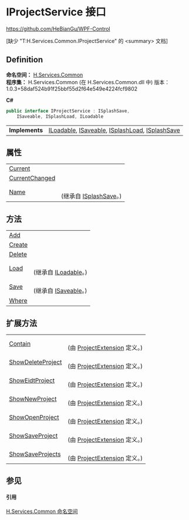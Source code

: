 # IProjectService 接口
https://github.com/HeBianGu/WPF-Control

\[缺少 "T:H.Services.Common.IProjectService" 的 &lt;summary&gt; 文档\]



## Definition
**命名空间：** <a href="b9cdd84f-6623-a51a-f53b-465103ced202">H.Services.Common</a>  
**程序集：** H.Services.Common (在 H.Services.Common.dll 中) 版本：1.0.3+58daf524b91f25bbf55d2f64e549e4224fcf9802

**C#**
``` C#
public interface IProjectService : ISplashSave, 
	ISaveable, ISplashLoad, ILoadable
```

<table><tr><td><strong>Implements</strong></td><td><a href="fe4e7996-30a2-ccbf-c9bd-c591eee0d01c">ILoadable</a>, <a href="693534bf-0b52-210b-6c8e-1ba27700d3d4">ISaveable</a>, <a href="c2944c70-4b38-02ed-ec2c-d05361d2bc6f">ISplashLoad</a>, <a href="c2eeb61b-6829-d205-6d17-ff858bc3fbeb">ISplashSave</a></td></tr>
</table>



## 属性
<table>
<tr>
<td><a href="f91694b4-0580-2822-dd38-46469791ad13">Current</a></td>
<td> </td></tr>
<tr>
<td><a href="8b8b06a4-830b-c038-4740-5b4bc3d4be1d">CurrentChanged</a></td>
<td> </td></tr>
<tr>
<td><a href="aa45710a-daa0-3eca-a69c-915e3604b0de">Name</a></td>
<td><br />(继承自 <a href="c2eeb61b-6829-d205-6d17-ff858bc3fbeb">ISplashSave</a>。)</td></tr>
</table>

## 方法
<table>
<tr>
<td><a href="8291eff1-204d-ad33-ee4d-ea40e7c8b8cf">Add</a></td>
<td> </td></tr>
<tr>
<td><a href="19d2c047-c672-d71e-f31a-cadc7200e13d">Create</a></td>
<td> </td></tr>
<tr>
<td><a href="31f8bad9-b00b-4678-7859-10c4ba30fc9b">Delete</a></td>
<td> </td></tr>
<tr>
<td><a href="0345f632-56c8-2ec7-1873-87985b5ce519">Load</a></td>
<td><br />(继承自 <a href="fe4e7996-30a2-ccbf-c9bd-c591eee0d01c">ILoadable</a>。)</td></tr>
<tr>
<td><a href="118af69d-a07b-fb09-436c-8eedb04d9f42">Save</a></td>
<td><br />(继承自 <a href="693534bf-0b52-210b-6c8e-1ba27700d3d4">ISaveable</a>。)</td></tr>
<tr>
<td><a href="7bb006d0-bdab-1132-6606-ea2788d7d083">Where</a></td>
<td> </td></tr>
</table>

## 扩展方法
<table>
<tr>
<td><a href="47850006-0423-4fe7-67de-21d3ea4ce4c6">Contain</a></td>
<td><br />(由 <a href="e63d711a-6a65-87f5-03cd-dc18e881772a">ProjectExtension</a> 定义。)</td></tr>
<tr>
<td><a href="cad874c4-8dcc-bc5c-ae15-7689538eb39d">ShowDeleteProject</a></td>
<td><br />(由 <a href="e63d711a-6a65-87f5-03cd-dc18e881772a">ProjectExtension</a> 定义。)</td></tr>
<tr>
<td><a href="7763d2a2-8a13-a265-27d9-111e64b300b6">ShowEidtProject</a></td>
<td><br />(由 <a href="e63d711a-6a65-87f5-03cd-dc18e881772a">ProjectExtension</a> 定义。)</td></tr>
<tr>
<td><a href="1bac8bc2-8a4c-94b9-a753-7850905a5766">ShowNewProject</a></td>
<td><br />(由 <a href="e63d711a-6a65-87f5-03cd-dc18e881772a">ProjectExtension</a> 定义。)</td></tr>
<tr>
<td><a href="ef392f10-5c41-edae-e9e1-ef01265091a6">ShowOpenProject</a></td>
<td><br />(由 <a href="e63d711a-6a65-87f5-03cd-dc18e881772a">ProjectExtension</a> 定义。)</td></tr>
<tr>
<td><a href="6a0df678-c14b-8bfe-2592-7d4460f15c42">ShowSaveProject</a></td>
<td><br />(由 <a href="e63d711a-6a65-87f5-03cd-dc18e881772a">ProjectExtension</a> 定义。)</td></tr>
<tr>
<td><a href="af9aadc6-c3a9-e5bc-5f88-899d75d8bf40">ShowSaveProjects</a></td>
<td><br />(由 <a href="e63d711a-6a65-87f5-03cd-dc18e881772a">ProjectExtension</a> 定义。)</td></tr>
</table>

## 参见


#### 引用
<a href="b9cdd84f-6623-a51a-f53b-465103ced202">H.Services.Common 命名空间</a>  

